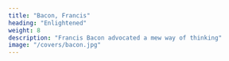 ```yaml
---
title: "Bacon, Francis"
heading: "Enlightened"
weight: 8
description: "Francis Bacon advocated a mew way of thinking"
image: "/covers/bacon.jpg"
---
```

